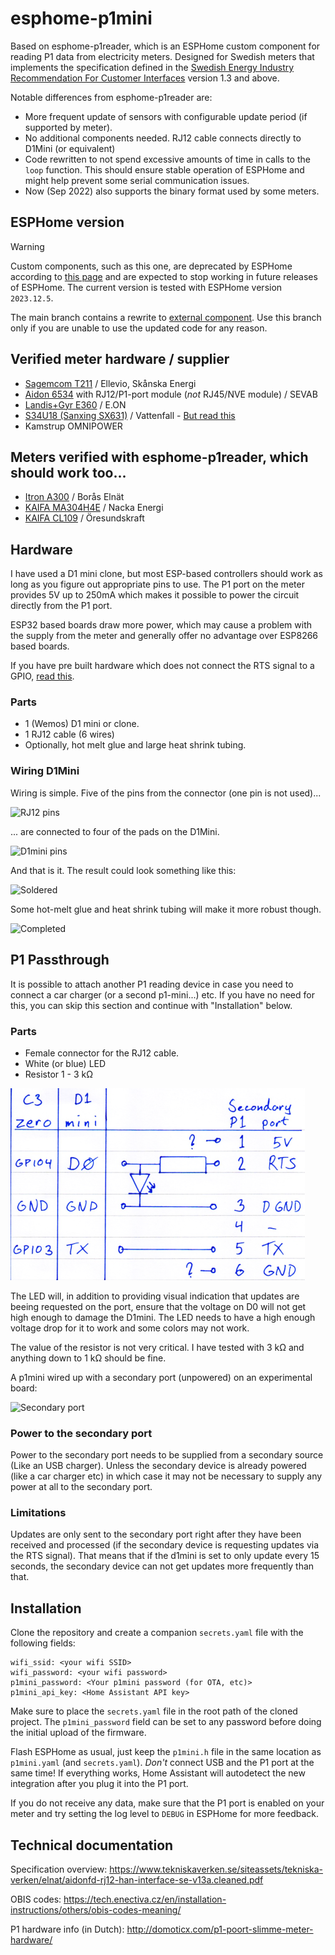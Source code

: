 # esphome-p1mini
Based on esphome-p1reader, which is an ESPHome custom component for reading P1 data from electricity meters. Designed for Swedish meters that implements the specification defined in the [Swedish Energy Industry Recommendation For Customer Interfaces](https://www.energiforetagen.se/forlag/elnat/branschrekommendation-for-lokalt-kundgranssnitt-for-elmatare/) version 1.3 and above.

Notable differences from esphome-p1reader are:
* More frequent update of sensors with configurable update period (if supported by meter).
* No additional components needed. RJ12 cable connects directly to D1Mini (or equivalent)
* Code rewritten to not spend excessive amounts of time in calls to the `loop` function. This should ensure stable operation of ESPHome and might help prevent some serial communication issues.
* Now (Sep 2022) also supports the binary format used by some meters.

## ESPHome version
> [!WARNING]
> Custom components, such as this one, are deprecated by ESPHome according to [this page](https://esphome.io/components/sensor/custom) and are expected to stop working in future releases of ESPHome. The current version is tested with ESPHome version `2023.12.5`.

The main branch contains a rewrite to [external component](https://esphome.io/components/external_components). Use this branch only if you are unable to use the updated code for any reason.

## Verified meter hardware / supplier
* [Sagemcom T211](https://www.ellevio.se/globalassets/content/el/elmatare-produktblad-b2c/ellevio_produktblad_fas3_t211_web2.pdf) / Ellevio, Skånska Energi
* [Aidon 6534](https://jonkopingenergi.se/storage/B9A468B538E9CF48DF5E276BDA7D2D12727D152110286963E9D603D67B849242/5009da534dbc44b6a34cb0bed31cfd5c/pdf/media/b53a4057862646cbb22702a847a291a2/Aidon%206534%20bruksansvisning.pdf) with RJ12/P1-port module (*not* RJ45/NVE module) / SEVAB
* [Landis+Gyr E360](https://eu.landisgyr.com/blog-se/e360-en-smart-matare-som-optimerarden-totala-agandekostnaden) / E.ON
* [S34U18 (Sanxing SX631)](https://www.vattenfalleldistribution.se/matarbyte/nya-elmataren/) / Vattenfall - [But read this](NO-RTS.md)
* Kamstrup OMNIPOWER

## Meters verified with esphome-p1reader, which should work too...
* [Itron A300](https://boraselnat.se/elnat/elmatarbyte-2020-2021/sa-har-fungerar-din-nya-elmatare/) / Borås Elnät
* [KAIFA MA304H4E](https://reko.nackaenergi.se/elmatarbyte/) / Nacka Energi
* [KAIFA CL109](https://www.oresundskraft.se/dags-for-matarbyte/) / Öresundskraft

## Hardware
I have used a D1 mini clone, but most ESP-based controllers should work as long as you figure out appropriate pins to use. The P1 port on the meter provides 5V up to 250mA which makes it possible to power the circuit directly from the P1 port.

ESP32 based boards draw more power, which may cause a problem with the supply from the meter and generally offer no advantage over ESP8266 based boards.

If you have pre built hardware which does not connect the RTS signal to a GPIO, [read this](NO-RTS.md).

### Parts
- 1 (Wemos) D1 mini or clone.
- 1 RJ12 cable (6 wires)
- Optionally, hot melt glue and large heat shrink tubing.

### Wiring D1Mini
Wiring is simple. Five of the pins from the connector (one pin is not used)...

![RJ12 pins](images/RJ12-pins.png)

... are connected to four of the pads on the D1Mini.

![D1mini pins](images/D1mini-pins.png)

And that is it. The result could look something like this:

![Soldered](images/soldered.png)

Some hot-melt glue and heat shrink tubing will make it more robust though.

![Completed](images/completed.png)

## P1 Passthrough
It is possible to attach another P1 reading device in case you need to connect a car charger (or a second p1-mini...) etc. If you have no need for this, you can skip this section and continue with "Installation" below.

### Parts
- Female connector for the RJ12 cable.
- White (or blue) LED
- Resistor 1 - 3 kΩ

![Secondary port pins](images/secondary_pins.png)

The LED will, in addition to providing visual indication that updates are beeing requested on the port, ensure that the voltage on D0 will not get high enough to damage the D1mini. The LED needs to have a high enough voltage drop for it to work and some colors may not work.

The value of the resistor is not very critical. I have tested with 3 kΩ and anything down to 1 kΩ should be fine.

A p1mini wired up with a secondary port (unpowered) on an experimental board:

![Secondary port](images/secondary_experimental.png)

### Power to the secondary port

Power to the secondary port needs to be supplied from a secondary source (Like an USB charger). Unless the secondary device is already powered (like a car charger etc) in which case it may not be necessary to supply any power at all to the secondary port.

### Limitations

Updates are only sent to the secondary port right after they have been received and processed (if the secondary device is requesting updates via the RTS signal). That means that if the d1mini is set to only update every 15 seconds, the secondary device can not get updates more frequently than that.

## Installation
Clone the repository and create a companion `secrets.yaml` file with the following fields:
```
wifi_ssid: <your wifi SSID>
wifi_password: <your wifi password>
p1mini_password: <Your p1mini password (for OTA, etc)>
p1mini_api_key: <Home Assistant API key>
```
Make sure to place the `secrets.yaml` file in the root path of the cloned project. The `p1mini_password` field can be set to any password before doing the initial upload of the firmware.

Flash ESPHome as usual, just keep the `p1mini.h` file in the same location as `p1mini.yaml` (and `secrets.yaml`). *Don't* connect USB and the P1 port at the same time! If everything works, Home Assistant will autodetect the new integration after you plug it into the P1 port.

If you do not receive any data, make sure that the P1 port is enabled on your meter and try setting the log level to `DEBUG` in ESPHome for more feedback.

## Technical documentation
Specification overview:
https://www.tekniskaverken.se/siteassets/tekniska-verken/elnat/aidonfd-rj12-han-interface-se-v13a.cleaned.pdf

OBIS codes:
https://tech.enectiva.cz/en/installation-instructions/others/obis-codes-meaning/

P1 hardware info (in Dutch):
http://domoticx.com/p1-poort-slimme-meter-hardware/
